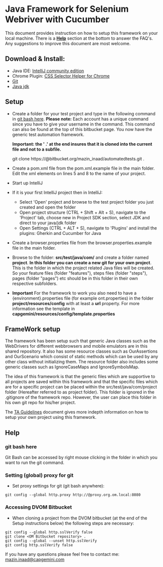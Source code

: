 Java Framework for Selenium Webriver with Cucumber
==================================================

This document provides instruction on how to setup this framework on your local machine. There is a [**Help**](#markdown-header-help) section at the bottom to answer the FAQ's. Any suggestions to improve this document are most welcome.

## Download & Install:

- Java IDE: [IntelliJ community edition](https://www.jetbrains.com/idea/download/#section=windows)
- Chrome Plugin: [CSS Selector Helper for Chrome](https://chrome.google.com/webstore/detail/css-selector-helper-for-c/gddgceinofapfodcekopkjjelkbjodin)
- [Git](https://git-scm.com)
- [Java jdk](http://www.oracle.com/technetwork/java/javase/downloads/index.html)


## Setup

- Create a folder for your test project and type in the following command in [git bash here](#markdown-header-git-bash-here). 
  **Please note:** Each account has a unique command since you have to give your username in the command.
  This command can also be found at the top of this bitbucket page.
  You now have the generic test automation framework.
  
  **Important: the ' .' at the end insures that it is cloned into the current file and not to a subfile.**
    
    git clone https://<username>@bitbucket.org/mazin_inaad/automatedtests.git .
    
- Create a pom.xml file from the pom.xml.example file in the main folder. Edit the xml elements on lines 5 and 8 to the name of your project.
- Start up IntelliJ
- If it is your first IntelliJ project then in IntelliJ:
    - Select 'Open' project and browse to the test project folder you just created and open the folder
    - Open project structure (CTRL + Shift + Alt + S), navigate to the 'Project' tab, choose new in Project SDK section, select JDK and direct to your java/jdk folder
    - Open Settings (CTRL + ALT + S), navigate to 'Plugins' and install the plugins: Gherkin and Cucumber for Java
- Create a browser.properties file from the browser.properties.example file in the main folder. 
- Browse to the folder: **src/test/java/com/** and create a folder named  **project**. **In this folder you can create a new git for your own project**.
  This is the folder in which the project related Java files will be created. So your
  feature files (folder "features"), steps files (folder "steps"), pages (folder "pages") etc should be in this folder in their own respective subfolders.
- **Important** For the framework to work you also need to have a {environment}.properties file (for example ont.properties) in the folder **project/resources/config** with at least a **url** property.
  For more information see the template in **capgemini/resources/config/template.properties**
  
  
## FrameWork setup
The framework has been setup such that generic Java classes such as the WebDrivers for 
different webbrowsers and mobile emulators are in this shared repository. It also has some
resource classes such as OurAssertions and OurScenario which consist of static methods which
can be used by any other class without initializing them.
The resource folder also includes some generic classes such as IgnoreCaseMaps and IgnoreSymbolsMap.


The idea of this framework is that the generic files which are supportive to all projects are saved within 
this framework and that the specific files which are for a specific project can be placed within
the src/test/java/com/project folder (Hereafter referred to as project folder). This folder is ignored in the .gitignore of the
framework repo. However, the user can place this folder in his own git repo for his/her project.

The [TA Guidelines](TAGuidelines.md) document gives more indepth information on how to setup your own project using this framework.

## Help

### git bash here 
Git Bash can be accessed by right mouse clicking in the folder in which you want to run the git command. 

### Setting (global) proxy for git
- Set proxy settings for git (git bash anywhere):
```git
git config --global http.proxy http://@proxy.org.om.local:8080
```  

### Accessing DVOM Bitbucket
- When cloning a project from the DVOM bitbucket (at the end of the Setup instructions below) the following steps are necessary:
```git  
git config --global http.sslVerify false
git clone <OM Bitbucket repository> .
git config --global --unset http.sslVerify
git config http.sslVerify false
```


If you have any questions please feel free to contact me: mazin.inaad@capgemini.com
